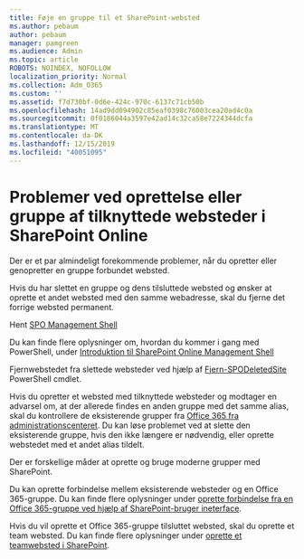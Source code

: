 ```yaml
---
title: Føje en gruppe til et SharePoint-websted
ms.author: pebaum
author: pebaum
manager: pamgreen
ms.audience: Admin
ms.topic: article
ROBOTS: NOINDEX, NOFOLLOW
localization_priority: Normal
ms.collection: Adm_O365
ms.custom: ''
ms.assetid: f7d730bf-0d6e-424c-970c-6137c71cb50b
ms.openlocfilehash: 14ad9dd094902c85eaf0398c76003cea20ad4c0a
ms.sourcegitcommit: 0f0186044a3597e42ad14c32ca58e7224344dcfa
ms.translationtype: MT
ms.contentlocale: da-DK
ms.lasthandoff: 12/15/2019
ms.locfileid: "40051095"
---
```

# <a name="issues-when-creating-or-group-connected-sites-in-sharepoint-online"></a>Problemer ved oprettelse eller gruppe af tilknyttede websteder i SharePoint Online

Der er et par almindeligt forekommende problemer, når du opretter eller genopretter en gruppe forbundet websted.

 Hvis du har slettet en gruppe og dens tilsluttede websted og ønsker at oprette et andet websted med den samme webadresse, skal du fjerne det forrige websted permanent.

Hent [SPO Management Shell](https://support.office.com/article/introduction-to-the-sharepoint-online-management-shell-c16941c3-19b4-4710-8056-34c034493429)

 Du kan finde flere oplysninger om, hvordan du kommer i gang med PowerShell, under [Introduktion til SharePoint Online Management Shell](https://docs.microsoft.com/powershell/module/sharepoint-online/remove-sposite?view=sharepoint-ps)

Fjernwebstedet fra slettede websteder ved hjælp af [Fjern-SPODeletedSite](https://docs.microsoft.com/powershell/module/sharepoint-online/remove-sposite?view=sharepoint-ps) PowerShell cmdlet.

Hvis du opretter et websted med tilknyttede websteder og modtager en advarsel om, at der allerede findes en anden gruppe med det samme alias, skal du kontrollere de eksisterende grupper fra [Office 365 fra administrationscenteret](https://admin.microsoft.com/Adminportal/Home?source=applauncher#/groups). Du kan løse problemet ved at slette den eksisterende gruppe, hvis den ikke længere er nødvendig, eller oprette webstedet med et andet alias tildelt.

Der er forskellige måder at oprette og bruge moderne grupper med SharePoint.

Du kan oprette forbindelse mellem eksisterende websteder og en Office 365-gruppe. Du kan finde flere oplysninger under [oprette forbindelse fra en Office 365-gruppe ved hjælp af SharePoint-bruger ineterface](https://docs.microsoft.com/sharepoint/dev/transform/modernize-connect-to-office365-group#connect-an-office-365-group-using-the-sharepoint-user-interface).

Hvis du vil oprette et Office 365-gruppe tilsluttet websted, skal du oprette et team websted. Du kan finde flere oplysninger under [oprette et teamwebsted i SharePoint](https://support.office.com/article/create-a-team-site-in-sharepoint-ef10c1e7-15f3-42a3-98aa-b5972711777d).

